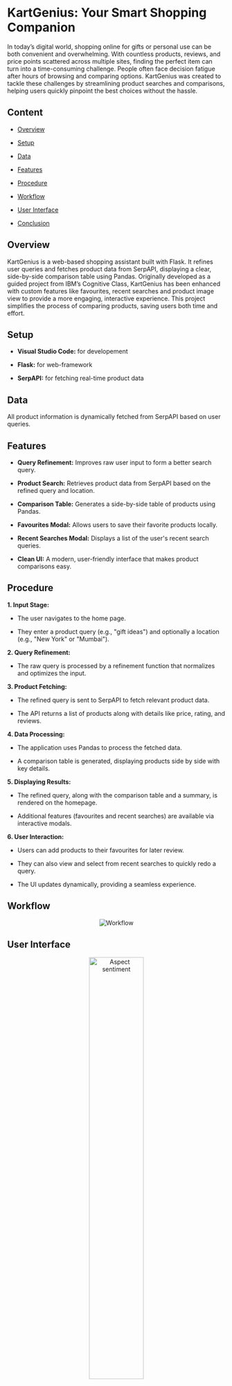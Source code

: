 # KartGenius: Your Smart Shopping Companion

In today’s digital world, shopping online for gifts or personal use can be both convenient and overwhelming. With countless products, reviews, and price points scattered across multiple sites, finding the perfect item can turn into a time-consuming challenge. People often face decision fatigue after hours of browsing and comparing options. KartGenius was created to tackle these challenges by streamlining product searches and comparisons, helping users quickly pinpoint the best choices without the hassle.

## Content

- [Overview](#overview)

- [Setup](#setup)

- [Data](#data)

- [Features](#features)

- [Procedure](#procedure)

- [Workflow](#workflow)

- [User Interface](#user-interface)

- [Conclusion](#conclusion)

## Overview

KartGenius is a web-based shopping assistant built with Flask. It refines user queries and fetches product data from SerpAPI, displaying a clear, side-by-side comparison table using Pandas. Originally developed as a guided project from IBM’s Cognitive Class, KartGenius has been enhanced with custom features like favourites, recent searches and product image view to provide a more engaging, interactive experience. This project simplifies the process of comparing products, saving users both time and effort.

## Setup

- **Visual Studio Code:** for developement

- **Flask:** for web-framework

- **SerpAPI:** for fetching real-time product data

## Data

All product information is dynamically fetched from SerpAPI based on user queries.

## Features

- **Query Refinement:** Improves raw user input to form a better search query.

- **Product Search:** Retrieves product data from SerpAPI based on the refined query and location.

- **Comparison Table:** Generates a side-by-side table of products using Pandas.

- **Favourites Modal:** Allows users to save their favorite products locally.

- **Recent Searches Modal:** Displays a list of the user's recent search queries.

- **Clean UI:** A modern, user-friendly interface that makes product comparisons easy.

## Procedure

**1. Input Stage:**

- The user navigates to the home page.

- They enter a product query (e.g., "gift ideas") and optionally a location (e.g., "New York" or "Mumbai").

**2. Query Refinement:**

- The raw query is processed by a refinement function that normalizes and optimizes the input.

**3. Product Fetching:**

- The refined query is sent to SerpAPI to fetch relevant product data.

- The API returns a list of products along with details like price, rating, and reviews.

**4. Data Processing:**

- The application uses Pandas to process the fetched data.

- A comparison table is generated, displaying products side by side with key details.

**5. Displaying Results:**

- The refined query, along with the comparison table and a summary, is rendered on the homepage.

- Additional features (favourites and recent searches) are available via interactive modals.

**6. User Interaction:**

- Users can add products to their favourites for later review.

- They can also view and select from recent searches to quickly redo a query.

- The UI updates dynamically, providing a seamless experience.

## Workflow

<div align = "center">
  <img src = "https://github.com/user-attachments/assets/47fda1a9-c589-4cd6-b7b1-83dd4e4f7838" alt = "Workflow" >
</div>

## User Interface

<div align = "center">
  <img src = "https://github.com/user-attachments/assets/0da58181-49f9-440a-86a5-826f2e7a934b" alt = "Aspect sentiment" width = 50%>
</div>

<div align = "center">
  <img src = "https://github.com/user-attachments/assets/bfa611e2-f6e5-4d9b-9a69-c82370de5814" alt = "Aspect sentiment" width = 50%>
</div>

<div align = "center">
  <img src = "https://github.com/user-attachments/assets/17753f9f-50ec-4935-b40c-a733e0610df7" alt = "Aspect sentiment" width = 50%>
</div>

## Conclusion

KartGenius streamlines the online shopping experience by refining search queries and providing a clear product comparison table. Originally built as part of IBM’s Cognitive Class, it now includes custom features like favourites and recent searches, making it a versatile tool for anyone looking to shop smarter. This project not only simplifies product discovery but also demonstrates how AI-inspired enhancements can elevate everyday tasks.

## Credits

- IBM Cognitive Class
